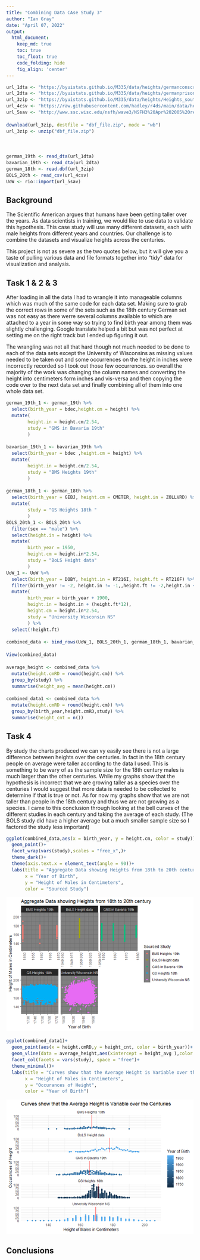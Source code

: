 ```yaml
---
title: "Combining Data CAse Study 3"
author: "Ian Gray"
date: "April 07, 2022"
output:
  html_document:  
    keep_md: true
    toc: true
    toc_float: true
    code_folding: hide
    fig_align: 'center'
---
```







```r
url_1dta <- "https://byuistats.github.io/M335/data/heights/germanconscr.dta"
url_2dta <- "https://byuistats.github.io/M335/data/heights/germanprison.dta"
url_3zip <- "https://byuistats.github.io/M335/data/heights/Heights_south-east.zip"
url_4csv <- "https://raw.githubusercontent.com/hadley/r4ds/main/data/heights.csv"
url_5sav <- "http://www.ssc.wisc.edu/nsfh/wave3/NSFH3%20Apr%202005%20release/main05022005.sav"

download(url_3zip, destfile = "dbf_file.zip", mode = "wb")
url_3zip <- unzip("dbf_file.zip")



german_19th <- read_dta(url_1dta)
bavarian_19th <- read_dta(url_2dta)
german_18th <- read.dbf(url_3zip)
BOLS_20th <- read_csv(url_4csv)
UoW <- rio::import(url_5sav)
```

## Background

The Scientific American argues that humans have been getting taller over the years. As data scientists in training, we would like to use data to validate this hypothesis. This case study will use many different datasets, each with male heights from different years and countries. Our challenge is to combine the datasets and visualize heights across the centuries.

This project is not as severe as the two quotes below, but it will give you a taste of pulling various data and file formats together into “tidy” data for visualization and analysis.

## Task 1 & 2 & 3

After loading in all the data I had to wrangle it into manageable columns which was much of the same code for each data set. Making sure to grab the correct rows in some of the sets such as the 18th century German set was not easy as there werre several columns available to which are attached to a year in some way so trying to find birth year among them was slightly challenging. Google translate helped a bit but was not perfect at setting me on the right track but I ended up figuring it out.

The wrangling was not all that hard though not much needed to be done to each of the data sets except the University of Wisconsins as missing values needed to be taken out and some occurrences on the height in inches were incorrectly recorded so I took out those few occurrences. so overall the majority of the work was changing the column names and converting the height into centimeters form inches and vis-versa and then copying the code over to the next data set and finally combining all of them into one whole data set.


```r
german_19th_1 <- german_19th %>% 
  select(birth_year = bdec,height.cm = height) %>% 
  mutate(
        height.in = height.cm/2.54,
        study = "GMS in Bavaria 19th"
        )
  
bavarian_19th_1 <- bavarian_19th %>% 
  select(birth_year = bdec ,height.cm = height) %>% 
  mutate(
        height.in = height.cm/2.54,
        study = "BMS Heights 19th"
        )

german_18th_1 <- german_18th %>% 
  select(birth_year = GEBJ, height.cm = CMETER, height.in = ZOLLVRD) %>% 
  mutate(
        study = "GS Heights 18th "
        )
BOLS_20th_1 <- BOLS_20th %>% 
  filter(sex == "male") %>% 
  select(height.in = height) %>% 
  mutate(
        birth_year = 1950,
        height.cm = height.in*2.54,
        study = "BoLS Height data"
        )
UoW_1 <- UoW %>% 
  select(birth_year = DOBY, height.in = RT216I, height.ft = RT216F) %>% 
  filter(birth_year != -2, height.in != -1,,height.ft != -2,height.in <=11) %>% 
  mutate(
        birth_year = birth_year + 1900,
        height.in = height.in + (height.ft*12),
        height.cm = height.in*2.54,
        study = "University Wisconsin NS"
        ) %>% 
  select(!height.ft)

combined_data <- bind_rows(UoW_1, BOLS_20th_1, german_18th_1, bavarian_19th_1, german_19th_1)

View(combined_data)

average_height <- combined_data %>% 
  mutate(height.cmRD = round(height.cm)) %>% 
  group_by(study) %>% 
  summarise(height_avg = mean(height.cm))

combined_data1 <- combined_data %>% 
  mutate(height.cmRD = round(height.cm)) %>% 
  group_by(birth_year,height.cmRD,study) %>% 
  summarise(height_cnt = n())
```

## Task 4

By study the charts produced we can vy easily see there is not a large difference between heights over the centuries. In fact in the 18th century people on average were taller according to the data I used. This is something to be wary of as the sample size for the 18th century males is much larger than the other centuries. While my graphs show that the hypothesis is incorrect that we are growing taller as a species over the centuries I would suggest that more data is needed to be collected to determine if that is true or not. As for now my graphs show that we are not taller than people in the 18th century and thus we are not growing as a species. I came to this conclusion through looking at the bell curves of the different studies in each century and taking the average of each study. (The BOLS study did have a higher average but a much smaller sample size so I factored the study less important)


```r
ggplot(combined_data,aes(x = birth_year, y = height.cm, color = study))+
  geom_point()+
  facet_wrap(vars(study),scales = "free_x",)+
  theme_dark()+
  theme(axis.text.x = element_text(angle = 90))+
  labs(title = "Aggregate Data showing Heights from 18th to 20th century",
       x = "Year of Birth", 
       y = "Height of Males in Centimeters", 
       color = "Sourced Study")
```

![](casestudy3_files/figure-html/plot_data-1.png)<!-- -->

```r
ggplot(combined_data1)+
  geom_point(aes(x = height.cmRD,y = height_cnt, color = birth_year))+
  geom_vline(data = average_height,aes(xintercept = height_avg ),color = "red")+
  facet_col(facets = vars(study), space = "free")+
  theme_minimal()+
  labs(title = "Curves show that the Average Height is Variable over the Centuries",
       x = "Height of Males in Centimeters", 
       y = "Occurances of Height", 
       color = "Year of Birth")
```

![](casestudy3_files/figure-html/plot_data-2.png)<!-- -->

## Conclusions
